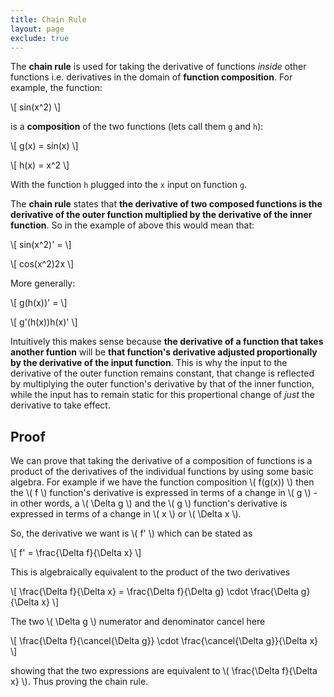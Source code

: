 ```yaml
---
title: Chain Rule
layout: page
exclude: true
---
```


<script type="text/javascript" id="MathJax-script" async
  src="https://cdn.jsdelivr.net/npm/mathjax@3/es5/tex-mml-chtml.js">
</script>

The **chain rule** is used for taking the derivative of functions *inside* other functions i.e. derivatives in the domain of **function composition**. For example, the function:


\\[ sin(x^2) \\]

is a **composition** of the two functions (lets call them `g` and `h`):


\\[ g(x) = sin(x) \\]

\\[ h(x) = x^2 \\]

With the function `h` plugged into the `x` input on function `g`.

The **chain rule** states that **the derivative of two composed functions is the derivative of the outer function multiplied by the derivative of the inner function**. So in the example of above this would mean that:

\\[ sin(x^2)' = \\]

\\[ cos(x^2)2x \\]

More generally:

\\[ g(h(x))' = \\]

\\[ g'(h(x))h(x)' \\]

Intuitively this makes sense because **the derivative of a function that takes another funtion** will be **that function's derivative adjusted proportionally by the derivative of the input function**. This is why the input to the derivative of the outer function remains constant, that change is reflected by multiplying the outer function's derivative by that of the inner function, while the input has to remain static for this propertional change of *just* the derivative to take effect.

## Proof

We can prove that taking the derivative of a composition of functions is a product of the derivatives of the individual functions by using some basic algebra. For example if we have the function composition \\( f(g(x)) \\) then the \\( f \\) function's derivative is expressed in terms of a change in \\( g \\) - in other words, a \\( \Delta g \\) and the \\( g \\) function's derivative is expressed in terms of a change in \\( x \\) or \\( \Delta x \\).

So, the derivative we want is \\( f' \\) which can be stated as

\\[ f' = \frac{\Delta f}{\Delta x} \\]

This is algebraically equivalent to the product of the two derivatives

\\[ \frac{\Delta f}{\Delta x} = \frac{\Delta f}{\Delta g} \cdot \frac{\Delta g}{\Delta x} \\]

The two \\( \Delta g \\) numerator and denominator cancel here 


\\[ \frac{\Delta f}{\cancel{\Delta g}} \cdot \frac{\cancel{\Delta g}}{\Delta x} \\]

showing that the two expressions are equivalent to \\( \frac{\Delta f}{\Delta x} \\). Thus proving the chain rule.